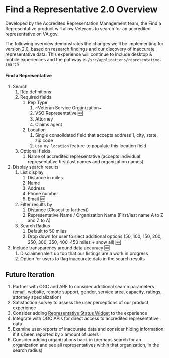 # Find a Representative 2.0 Overview

Developed by the Accredited Representation Management team, the Find a Representative product will allow Veterans to search for an accredited representative on VA.gov.

The following overview demonstrates the changes we'll be implementing for version 2.0, based on research findings and our discovery of inaccurate representative data.  This experience will continue to include desktop & mobile experiences and the pathway is `/src/applications/representative-search`

#### Find a Representative
1. Search
    1. Rep definitions
    2. Required fields
        1. Rep Type
            1. ~Veteran Service Organization~
            2. VSO Representative 🆕
            3. Attorney
            4. Claims agent
        2. Location 
            1. Single consolidated field that accepts address 1, city, state, zip code
            2. `Use my location` feature to populate this location field
   3. Optional fields
      1. Name of accredited representative (accepts individual representative first/last names and organization names)
2. Display search results
   1. List display
      1. Distance in miles
      2. Name
      3. Address
      4. Phone number
      5. Email 🆕
   3. Filter results by
      1. Distance (Closest to farthest)
      2. Representative Name / Organization Name (First/last name A to Z and Z to A)
   4. Search Radius 
      1. Default to 50 miles
      2. Drop down for user to slect additional options (50, 100, 150, 200, 250, 300, 350, 400, 450 miles + show all) 🆕
3. Include transparency around data accuracy 🆕
   1. Disclaimer/alert up top that our listings are a work in progress
   2. Option for users to flag inaccurate data in the search results 
    

## Future Iteration

1. Partner with OGC and ARF to consider additional search parameters (email, website, remote support, gender, service area, capacity, ratings, attorney specialization)
2. Satisfaction survey to assess the user perceptions of our product experience
3. Consider adding [Representative Status Widget](https://github.com/department-of-veterans-affairs/va.gov-team/blob/master/products/accredited-representation-management/mvp-representative-status-widget.md) to the experience
4. Integrate with OGC APIs for direct access to accredited representative data
5. Examine user-reports of inaccurate data and consider hiding information if it's been reported by x amount of users
6. Consider adding organizations back in (perhaps search for an organization and see all representatives within that organization, in the search radius)
